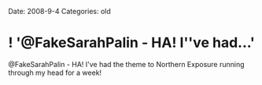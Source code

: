 Date: 2008-9-4
Categories: old

# ! '@FakeSarahPalin - HA! I''ve had...'

@FakeSarahPalin - HA! I've had the theme to Northern Exposure running through my head for a week!
